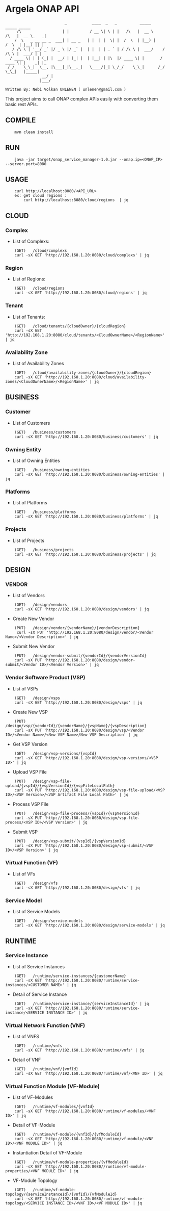 # Argela ONAP API

```
                          _           ____  _   _          _____             _____ _____ 
     /\                  | |         / __ \| \ | |   /\   |  __ \      /\   |  __ \_   _|
    /  \   _ __ __ _  ___| | __ _   | |  | |  \| |  /  \  | |__) |    /  \  | |__) || |  
   / /\ \ | '__/ _` |/ _ \ |/ _` |  | |  | | . ` | / /\ \ |  ___/    / /\ \ |  ___/ | |  
  / ____ \| | | (_| |  __/ | (_| |  | |__| | |\  |/ ____ \| |       / ____ \| |    _| |_ 
 /_/    \_\_|  \__, |\___|_|\__,_|   \____/|_| \_/_/    \_\_|      /_/    \_\_|   |_____|
                __/ |                                                                    
               |___/                                                                     

Written By: Nebi Volkan UNLENEN ( unlenen@gmail.com ) 
```


This project aims to call ONAP complex APIs easily with converting them basic rest APIs.


## COMPILE
```
    mvn clean install
```
    

## RUN
```
    java -jar target/onap_service_manager-1.0.jar --onap.ip=<ONAP_IP> --server.port=8080
```

## USAGE 
```
    curl http://localhost:8080/<API_URL>
    ex: get cloud regions : 
        curl http://localhost:8080/cloud/regions  | jq
```
  

## CLOUD

### Complex

- List of Complexs: 
```
    (GET)   /cloud/complexs
    curl -sX GET 'http://192.168.1.20:8080/cloud/complexs' | jq
```

### Region

- List of Regions:
```
    (GET)   /cloud/regions
    curl -sX GET 'http://192.168.1.20:8080/cloud/regions' | jq
```

### Tenant

- List of Tenants:
```
    (GET)   /cloud/tenants/{cloudOwner}/{cloudRegion}
    curl -sX GET 'http://192.168.1.20:8080/cloud/tenants/<CloudOwnerName>/<RegionName>' | jq
```

### Availability Zone

- List of Availability Zones
```
    (GET)   /cloud/availability-zones/{cloudOwner}/{cloudRegion}
    curl -sX GET 'http://192.168.1.20:8080/cloud/availability-zones/<CloudOwnerName>/<RegionName>' | jq
```

## BUSINESS

### Customer

- List of Customers
```
    (GET)   /business/customers
    curl -sX GET 'http://192.168.1.20:8080/business/customers' | jq
```

### Owning Entity

- List of Owning Entities
```
    (GET)   /business/owning-entities
    curl -sX GET 'http://192.168.1.20:8080/business/owning-entities' | jq
```

### Platforms

- List of Platforms
```
    (GET)   /business/platforms
    curl -sX GET 'http://192.168.1.20:8080/business/platforms' | jq
```

### Projects

- List of Projects
```
    (GET)   /business/projects
    curl -sX GET 'http://192.168.1.20:8080/business/projects' | jq
```

## DESIGN

### VENDOR

- List of Vendors
```
    (GET)   /design/vendors
    curl -sX GET 'http://192.168.1.20:8080/design/vendors' | jq
```

- Create New Vendor
```
    (PUT)   /design/vendor/{vendorName}/{vendorDescription}
     curl -sX PUT 'http://192.168.1.20:8080/design/vendor/<Vendor Name>/<Vendor Description>' | jq
```

- Submit New Vendor
```
    (PUT)   /design/vendor-submit/{vendorId}/{vendorVersionId}
    curl -sX PUT 'http://192.168.1.20:8080/design/vendor-submit/<Vendor ID>/<Vendor Version>' | jq
```

### Vendor Software Product (VSP)

- List of VSPs
```
    (GET)   /design/vsps
    curl -sX GET 'http://192.168.1.20:8080/design/vsps' | jq
```

- Create New VSP
```
    (PUT)   /design/vsp/{vendorId}/{vendorName}/{vspName}/{vspDescription}
    curl -sX PUT 'http://192.168.1.20:8080/design/vsp/<Vendor ID>/<Vendor Name>/<New VSP Name>/New VSP Description' | jq
```

- Get VSP Version
```
    (GET)   /design/vsp-versions/{vspId}
    curl -sX GET 'http://192.168.1.20:8080/design/vsp-versions/<VSP ID>' | jq
```

- Upload VSP File
```
    (PUT)   /design/vsp-file-upload/{vspId}/{vspVersionId}/{vspFileLocalPath}
    curl -sX PUT 'http://192.168.1.20:8080/design/vsp-file-upload/<VSP ID>/<VSP Version>/<VSP Artifact File Local Path>' | jq
```

- Process VSP File
```
    (PUT)   /design/vsp-file-process/{vspId}/{vspVersionId}
    curl -sX PUT 'http://192.168.1.20:8080/design/vsp-file-process/<VSP ID>/<VSP Version>' | jq
```

- Submit VSP
```
    (PUT)   /design/vsp-submit/{vspId}/{vspVersionId}
    curl -sX PUT 'http://192.168.1.20:8080/design/vsp-submit/<VSP ID>/<VSP Version>' | jq
```

### Virtual Function (VF)

- List of VFs
```
    (GET)   /design/vfs
    curl -sX GET 'http://192.168.1.20:8080/design/vfs' | jq
```

### Service Model

- List of Service Models
```
    (GET)   /design/service-models
    curl -sX GET 'http://192.168.1.20:8080/design/service-models' | jq
```

## RUNTIME

### Service Instance

- List of Service Instances
```
    (GET)   /runtime/service-instances/{customerName}
    curl -sX GET 'http://192.168.1.20:8080/runtime/service-instances/<CUSTOMER NAME>' | jq
```

- Detail of  Service Instance
```
    (GET)   /runtime/service-instance/{serviceInstanceId}' | jq
    curl -sX GET 'http://192.168.1.20:8080/runtime/service-instance/<SERVICE INSTANCE ID>' | jq
```

### Virtual Network Function (VNF)

- List of VNFS
```
    (GET)   /runtime/vnfs
    curl -sX GET 'http://192.168.1.20:8080/runtime/vnfs' | jq
```

- Detail of VNF
```
    (GET)   /runtime/vnf/{vnfId}
    curl -sX GET 'http://192.168.1.20:8080/runtime/vnf/<VNF ID>' | jq
```

### Virtual Function Module (VF-Module)

- List of VF-Modules
```
    (GET)   /runtime/vf-modules/{vnfId}
    curl -sX GET 'http://192.168.1.20:8080/runtime/vf-modules/<VNF ID>' | jq
```

- Detail of VF-Module
```
    (GET)   /runtime/vf-module/{vnfId}/{vfModuleId}
    curl -sX GET 'http://192.168.1.20:8080/runtime/vf-module/<VNF ID>/<VNF MODULE ID>' | jq
```

- Instantiation Detail of VF-Module
```
    (GET)   /runtime/vf-module-properties/{vfModuleId}
    curl -sX GET 'http://192.168.1.20:8080//runtime/vf-module-properties/<VNF MODULE ID>' | jq
```

- VF-Module Topology
```
    (GET)   /runtime/vf-module-topology/{serviceInstanceId}/{vnfId}/{vfModuleId}
    curl -sX GET 'http://192.168.1.20:8080/runtime/vf-module-topology/<SERVICE INSTANCE ID>/<VNF ID>/<VF MODULE ID>' | jq
```
